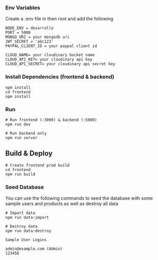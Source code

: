 ### Env Variables

Create a .env file in then root and add the following

```
NODE_ENV = desarrollo
PORT = 5000
MONGO_URI = your mongodb uri
JWT_SECRET = 'abc123'
PAYPAL_CLIENT_ID = your paypal client id

CLOUD_NAME= your cloudinary bucket name
CLOUD_API_KEY= your cloudinary api key
CLOUD_API_SECRET= your cloudinary api secret key

```

### Install Dependencies (frontend & backend)

```
npm install
cd frontend
npm install
```

### Run

```
# Run frontend (:3000) & backend (:5000)
npm run dev

# Run backend only
npm run server
```

## Build & Deploy

```
# Create frontend prod build
cd frontend
npm run build
```

### Seed Database

You can use the following commands to seed the database with some sample users and products as well as destroy all data

```
# Import data
npm run data:import

# Destroy data
npm run data:destroy
```

```
Sample User Logins

admin@example.com (Admin)
123456

```
